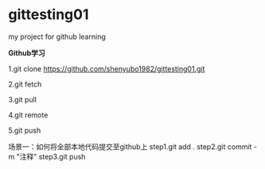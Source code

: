 # gittesting01
my project for github learning

**Github学习**

1.git clone https://github.com/shenyubo1982/gittesting01.git

2.git fetch

3.git pull

4.git remote

5.git push

场景一：如何将全部本地代码提交至github上
step1.git add .
step2.git commit -m "注释"
step3.git push







